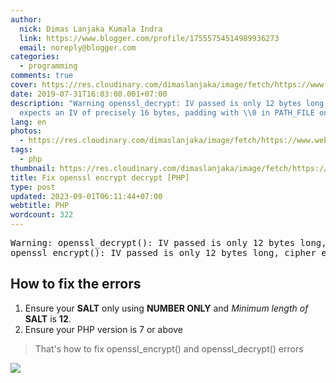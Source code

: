 ```yaml
---
author:
  nick: Dimas Lanjaka Kumala Indra
  link: https://www.blogger.com/profile/17555754514989936273
  email: noreply@blogger.com
categories:
  - programming
comments: true
cover: https://res.cloudinary.com/dimaslanjaka/image/fetch/https://www.webmanajemen.com/assets/img/phpjs.svg?.png
date: 2019-07-31T16:03:00.001+07:00
description: "Warning openssl_decrypt: IV passed is only 12 bytes long, cipher
  expects an IV of precisely 16 bytes, padding with \\0 in PATH_FILE on"
lang: en
photos:
  - https://res.cloudinary.com/dimaslanjaka/image/fetch/https://www.webmanajemen.com/assets/img/phpjs.svg?.png
tags:
  - php
thumbnail: https://res.cloudinary.com/dimaslanjaka/image/fetch/https://www.webmanajemen.com/assets/img/phpjs.svg?.png
title: Fix openssl encrypt decrypt [PHP]
type: post
updated: 2023-09-01T06:11:44+07:00
webtitle: PHP
wordcount: 322
---
```


<pre>Warning: openssl_decrypt(): IV passed is only 12 bytes long, cipher expects an IV of precisely 16 bytes, padding with \0 in PATH_FILE on line LINE_N<br>openssl_encrypt(): IV passed is only 12 bytes long, cipher expects an IV of precisely 16 bytes, padding with \0 in PATH_FILE on line LINE_N</pre>

## How to fix the errors

1.  Ensure your **SALT** only using **NUMBER ONLY** and _Minimum length of_ **SALT** is **12**.
2.  Ensure your PHP version is 7 or above

> That's how to fix openssl\_encrypt() and openssl\_decrypt() errors

![](https://res.cloudinary.com/dimaslanjaka/image/fetch/https://www.webmanajemen.com/assets/img/phpjs.svg?.png)
